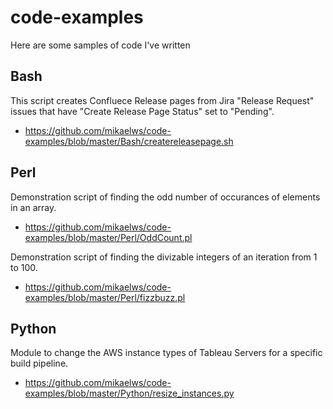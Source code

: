 # code-examples

Here are some samples of code I've written

## Bash

This script creates Confluece Release pages from Jira "Release Request" issues that have "Create Release Page Status" set to "Pending".
* https://github.com/mikaelws/code-examples/blob/master/Bash/createreleasepage.sh

## Perl

Demonstration script of finding the odd number of occurances of elements in an array.
* https://github.com/mikaelws/code-examples/blob/master/Perl/OddCount.pl

Demonstration script of finding the divizable integers of an iteration from 1 to 100.
* https://github.com/mikaelws/code-examples/blob/master/Perl/fizzbuzz.pl

## Python

Module to change the AWS instance types of Tableau Servers for a specific build pipeline.
* https://github.com/mikaelws/code-examples/blob/master/Python/resize_instances.py
